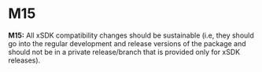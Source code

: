 # M15

**M15:** All xSDK compatibility changes should be sustainable (i.e, they should go into
the regular development and release versions of the package and should not be in a private
release/branch that is provided only for xSDK releases).
